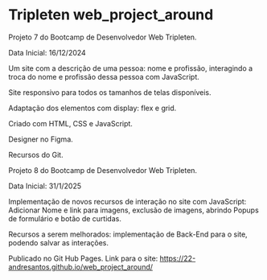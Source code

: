 # Tripleten web_project_around

Projeto 7 do Bootcamp de Desenvolvedor Web Tripleten.

Data Inicial: 16/12/2024

Um site com a descrição de uma pessoa: nome e profissão, interagindo a troca do nome e profissão dessa pessoa com JavaScript.

Site responsivo para todos os tamanhos de telas disponíveis.

Adaptação dos elementos com display: flex e grid.

Criado com HTML, CSS e JavaScript.

Designer no Figma.

Recursos do Git.

Projeto 8 do Bootcamp de Desenvolvedor Web Tripleten.

Data Inicial: 31/1/2025

Implementação de novos recursos de interação no site com JavaScript:
Adicionar Nome e link para imagens, exclusão de imagens, abrindo Popups de formulário e botão de curtidas.

Recursos a serem melhorados:
implementação de Back-End para o site, podendo salvar as interações.

Publicado no Git Hub Pages.
Link para o site: https://22-andresantos.github.io/web_project_around/

